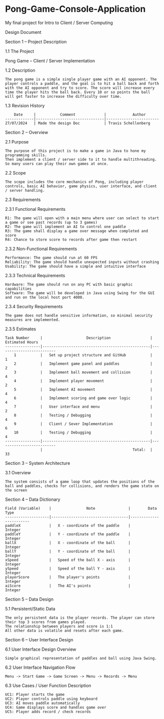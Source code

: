 # Pong-Game-Console-Application
My final project for Intro to Client / Server Computing

Design Document  

Section 1 – Project Description  

1.1 The Project 

Pong Game – Client / Server Implementation 

1.2 Description 

    The pong game is a simple single player game with an AI opponent. The player controls a paddle, and the goal is to hit a ball back and forth with the AI opponent and try to score. The score will increase every time the player hits the ball back. Every 10 or so points the ball will get faster to increase the difficulty over time.  
    

1.3 Revision History 

        Date     |           Comment             |            Author
    -------------|-------------------------------|------------------------
    27/07/2024   | Made the design Doc           | Travis Schellenberg 
             

Section 2 – Overview 

2.1 Purpose 

    The purpose of this project is to make a game in Java to hone my programming skills. 
    Then implement a client / server side to it to handle multithreading. So many users can play their own games at once. 

2.2 Scope 

    The scope includes the core mechanics of Pong, including player controls, basic AI behavior, game physics, user interface, and client / server handling.   
 

2.3 Requirements  

2.3.1 Functional Requirements 

    R1: The game will open with a main menu where user can select to start a game or see past records (up to 3 games) 
    R2: The game will implement an AI to control one paddle  
    R3: The game shall display a game over message when completed and score 
    R4: Chance to store score to records after game then restart 

2.3.2 Non-Functional Requirements 

    Performance: The game should run at 60 FPS 
    Reliability: The game should handle unexpected inputs without crashing 
    Usability: The game should have a simple and intuitive interface 

2.3.3 Technical Requirements  

    Hardware: The game should run on any PC with basic graphic capabilities 
    Software: The game will be developed in Java using Swing for the GUI and run on the local host port 4000.  

2.3.4 Security Requirements 

    The game does not handle sensitive information, so minimal security measures are implemented. 

2.3.5 Estimates  

    Task Number     |                    Description                  |         Estimated Hours
    ----------------|-------------------------------------------------|--------------------------
        1           |   Set up project structure and GitHub           |               1
        2           |   Implement game panel and paddles              |               2
        3           |   Implement ball movement and collision         |               4
        4           |   Implement player movement                     |               2
        5           |   Implement AI movement                         |               4
        6           |   Implement scoring and game over logic         |               4
        7           |   User interface and menu                       |               2
        8           |   Testing / Debugging                           |               4
        9           |   Client / Sever Implementation                 |               6
        10          |   Testing / Debugging                           |               4
    ----------------|-------------------------------------------------|--------------------------
                    |                                         Total:  |               33

Section 3 – System Architecture  

3.1 Overview  

    The system consists of a game loop that updates the positions of the ball and paddles, checks for collisions, and renders the game state on the screen 

Section 4 – Data Dictionary  

    Field (Variable)    |                Note               |        Data Type
    --------------------|-----------------------------------|------------------------
    paddleX             |   X - coordinate of the paddle    |        Integer
    paddleY             |   Y - coordinate of the paddle    |        Integer
    ballX               |   X - coordinate of the ball      |        Integer
    ballY               |   Y - coordinate of the ball      |        Integer
    xSpeed              |   Speed of the ball X - axis      |        Integer
    ySpeed              |   Speed of the ball Y - axis      |        Integer
    playerScore         |   The player's points             |        Integer
    aiScore             |   The AI's points                 |        Integer


Section 5 – Data Design 

5.1 Persistent/Static Data 

    The only persistent data is the player records. The player can store their top 3 scores from games played.  
    The relationship between players and score is 1:1  
    All other data is volatile and resets after each game.  

Section 6 – User Interface Design  

6.1 User Interface Design Overview 

    Simple graphical representation of paddles and ball using Java Swing. 

6.2 User Interface Navigation Flow 

    Menu -> Start Game -> Game Screen -> Menu -> Records -> Menu  

6.3 Use Cases / User Function Description 

    UC1: Player starts the game 
    UC2: Player controls paddle using keyboard 
    UC3: AI moves paddle automatically 
    UC4: Game displays score and handles game over 
    UC5: Player adds record / check records 

 

 

 

 
